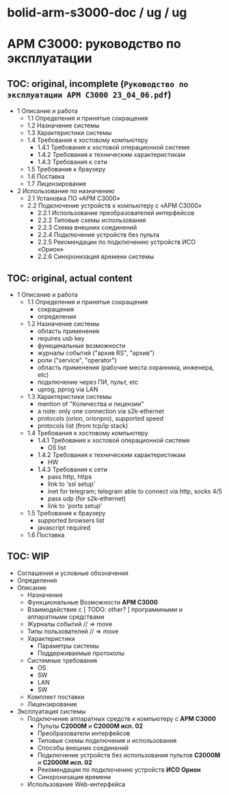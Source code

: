 # bolid-arm-s3000-doc / ug / ug

# АРМ С3000: руководство по эксплуатации



## TOC: original, incomplete (`Руководство по эксплуатации АРМ С3000 23_04_06.pdf`)

- 1 Описание и работа
  - 1.1 Определения и принятые сокращения
  - 1.2 Назначение системы
  - 1.3 Характеристики системы
  - 1.4 Требования к хостовому компьютеру
    - 1.4.1 Требования к хостовой операционной системе
    - 1.4.2 Требования к техническим характеристикам
    - 1.4.3 Требования к сети
  - 1.5 Требования к браузеру
  - 1.6 Поставка
  - 1.7 Лицензирование
- 2 Использование по назначению
  - 2.1 Установка ПО «АРМ С3000»
  - 2.2 Подключение устройств к компьютеру с «АРМ С3000»
    - 2.2.1 Использование преобразователей интерфейсов
    - 2.2.2 Типовые схемы использования
    - 2.2.3 Схема внешних соединений
    - 2.2.4 Подключение устройств без пульта
    - 2.2.5 Рекомендации по подключению устройств ИСО «Орион»
    - 2.2.6 Синхронизация времени системы



## TOC: original, actual content
- 1 Описание и работа
  - 1.1 Определения и принятые сокращения
    - сокращения
    - определения
  - 1.2 Назначение системы
    - область применения
    - requires usb key
    - функцинальные возможности
    - журналы событий ("архив RS", "архив")
    - роли ("service", "operator")
    - область применения (рабочие места охранника, инженера, etc)
    - подключение через ПИ, пульт, etc
    - uprog, pprog via LAN
  - 1.3 Характеристики системы
    - mention of "Количества и лицензии"
    - a note: only one connection via s2k-ethernet
    - protocols (orion, orionpro), supported speed
    - protocols list (from tcp/ip stack)
  - 1.4 Требования к хостовому компьютеру
    - 1.4.1 Требования к хостовой операционной системе
      - OS list
    - 1.4.2 Требования к техническим характеристикам
      - HW
    - 1.4.3 Требования к сети
      - pass http, https
      - link to 'ssl setup'
      - inet for telegram; telegram able to connect via http, socks 4/5
      - pass udp (for s2k-ethernet)
      - link to 'ports setup'
  - 1.5 Требования к браузеру
    - supported browsers list
    - javascript required
  - 1.6 Поставка



## TOC: WIP

- Соглашения и условные обозначения
- Определения
- Описание
  - Назначение
  - Функциональные Возможности **АРМ С3000**
  - Взаимодействие с [ TODO: other? ] программными и аппаратными средствами
  - Журналы событий    // => move
  - Типы пользователей // => move
  - Характеристики
    - Параметры системы
    - Поддерживаемые протоколы
  - Системные требования
    - OS
    - SW
    - LAN
    - SW
  - Комплект поставки
  - Лицензирование
- Эксплуатация системы
  - Подключение аппаратных средств к компьютеру с **АРМ С3000**
    - Пульты **С2000М** и **С2000М исп. 02**
    - Преобразователи интерфейсов
    - Типовые схемы подключения и использования
    - Способы внешних соединений
    - Подключение устройств без использования пультов **С2000М** и **С2000М исп. 02**
    - Рекомендации по подключению устройств **ИСО Орион**
    - Синхронизация времени
  - Использование Web-интерфейса
